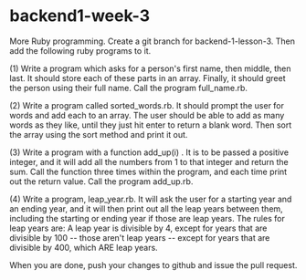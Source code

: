 # backend1-week-3

More Ruby programming.  Create a git branch for backend-1-lesson-3.  Then add the following ruby programs to it.

(1) Write a program which asks for a person's first name, then middle, then last.  It should store each of these parts in an array. Finally, it should greet the person using their full name.  Call the program full_name.rb.

(2) Write a program called sorted_words.rb.  It should prompt the user for words and add each to an array.  The user should be able to add as many words as they like, until they just hit enter to return a blank word. Then sort the array using the sort method and print it out. 

(3) Write a program with a function add_up(i) .  It is to be passed a positive integer, and it will add all the numbers from 1 to that integer and return the sum.  Call the function three times within the program, and each time print out the return value.  Call the program add_up.rb.

(4) Write a program, leap_year.rb.  It will ask the user for a starting year and an ending year, and it will then print out all the leap years between them, including the starting or ending year if those are leap years. The rules for leap years are: A leap year is divisible by 4, except for years that are divisible by 100 -- those aren't leap years -- except for years that are divisible by 400, which ARE leap years.

When you are done, push your changes to github and issue the pull request.


